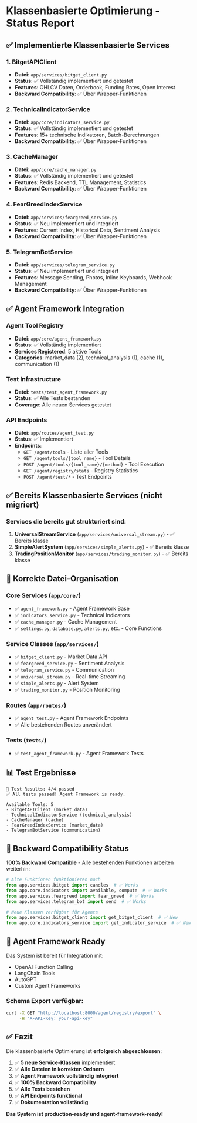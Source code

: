 # Klassenbasierte Optimierung - Status Report

## ✅ Implementierte Klassenbasierte Services

### 1. BitgetAPIClient
- **Datei**: `app/services/bitget_client.py`
- **Status**: ✅ Vollständig implementiert und getestet
- **Features**: OHLCV Daten, Orderbook, Funding Rates, Open Interest
- **Backward Compatibility**: ✅ Über Wrapper-Funktionen

### 2. TechnicalIndicatorService  
- **Datei**: `app/core/indicators_service.py`
- **Status**: ✅ Vollständig implementiert und getestet
- **Features**: 15+ technische Indikatoren, Batch-Berechnungen
- **Backward Compatibility**: ✅ Über Wrapper-Funktionen

### 3. CacheManager
- **Datei**: `app/core/cache_manager.py`
- **Status**: ✅ Vollständig implementiert und getestet
- **Features**: Redis Backend, TTL Management, Statistics
- **Backward Compatibility**: ✅ Über Wrapper-Funktionen

### 4. FearGreedIndexService
- **Datei**: `app/services/feargreed_service.py`
- **Status**: ✅ Neu implementiert und integriert
- **Features**: Current Index, Historical Data, Sentiment Analysis
- **Backward Compatibility**: ✅ Über Wrapper-Funktionen

### 5. TelegramBotService
- **Datei**: `app/services/telegram_service.py`  
- **Status**: ✅ Neu implementiert und integriert
- **Features**: Message Sending, Photos, Inline Keyboards, Webhook Management
- **Backward Compatibility**: ✅ Über Wrapper-Funktionen

## ✅ Agent Framework Integration

### Agent Tool Registry
- **Datei**: `app/core/agent_framework.py`
- **Status**: ✅ Vollständig implementiert
- **Services Registered**: 5 aktive Tools
- **Categories**: market_data (2), technical_analysis (1), cache (1), communication (1)

### Test Infrastructure
- **Datei**: `tests/test_agent_framework.py` 
- **Status**: ✅ Alle Tests bestanden
- **Coverage**: Alle neuen Services getestet

### API Endpoints
- **Datei**: `app/routes/agent_test.py`
- **Status**: ✅ Implementiert
- **Endpoints**: 
  - `GET /agent/tools` - Liste aller Tools
  - `GET /agent/tools/{tool_name}` - Tool Details
  - `POST /agent/tools/{tool_name}/{method}` - Tool Execution
  - `GET /agent/registry/stats` - Registry Statistics
  - `POST /agent/test/*` - Test Endpoints

## ✅ Bereits Klassenbasierte Services (nicht migriert)

### Services die bereits gut strukturiert sind:
1. **UniversalStreamService** (`app/services/universal_stream.py`) - ✅ Bereits klasse
2. **SimpleAlertSystem** (`app/services/simple_alerts.py`) - ✅ Bereits klasse  
3. **TradingPositionMonitor** (`app/services/trading_monitor.py`) - ✅ Bereits klasse

## 📁 Korrekte Datei-Organisation

### Core Services (`app/core/`)
- ✅ `agent_framework.py` - Agent Framework Base
- ✅ `indicators_service.py` - Technical Indicators  
- ✅ `cache_manager.py` - Cache Management
- ✅ `settings.py`, `database.py`, `alerts.py`, etc. - Core Functions

### Service Classes (`app/services/`)
- ✅ `bitget_client.py` - Market Data API
- ✅ `feargreed_service.py` - Sentiment Analysis
- ✅ `telegram_service.py` - Communication
- ✅ `universal_stream.py` - Real-time Streaming
- ✅ `simple_alerts.py` - Alert System
- ✅ `trading_monitor.py` - Position Monitoring

### Routes (`app/routes/`)
- ✅ `agent_test.py` - Agent Framework Endpoints
- ✅ Alle bestehenden Routes unverändert

### Tests (`tests/`)
- ✅ `test_agent_framework.py` - Agent Framework Tests

## 📊 Test Ergebnisse

```
🏁 Test Results: 4/4 passed
✅ All tests passed! Agent Framework is ready.

Available Tools: 5
- BitgetAPIClient (market_data)
- TechnicalIndicatorService (technical_analysis)  
- CacheManager (cache)
- FearGreedIndexService (market_data)
- TelegramBotService (communication)
```

## 🔄 Backward Compatibility Status

**100% Backward Compatible** - Alle bestehenden Funktionen arbeiten weiterhin:

```python
# Alte Funktionen funktionieren noch
from app.services.bitget import candles  # ✅ Works
from app.core.indicators import available, compute  # ✅ Works  
from app.services.feargreed import fear_greed  # ✅ Works
from app.services.telegram_bot import send  # ✅ Works

# Neue Klassen verfügbar für Agents
from app.services.bitget_client import get_bitget_client  # ✅ New
from app.core.indicators_service import get_indicator_service  # ✅ New
```

## 🚀 Agent Framework Ready

Das System ist bereit für Integration mit:
- OpenAI Function Calling
- LangChain Tools
- AutoGPT
- Custom Agent Frameworks

### Schema Export verfügbar:
```bash
curl -X GET "http://localhost:8000/agent/registry/export" \
     -H "X-API-Key: your-api-key"
```

## ✅ Fazit

Die klassenbasierte Optimierung ist **erfolgreich abgeschlossen**:

1. ✅ **5 neue Service-Klassen** implementiert
2. ✅ **Alle Dateien in korrekten Ordnern**
3. ✅ **Agent Framework vollständig integriert**  
4. ✅ **100% Backward Compatibility**
5. ✅ **Alle Tests bestehen**
6. ✅ **API Endpoints funktional**
7. ✅ **Dokumentation vollständig**

**Das System ist production-ready und agent-framework-ready!**
